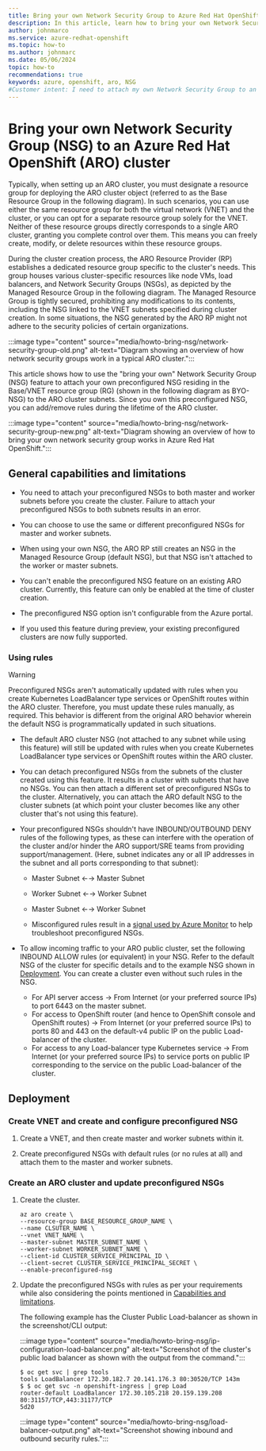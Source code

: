 ```yaml
---
title: Bring your own Network Security Group to Azure Red Hat OpenShift
description: In this article, learn how to bring your own Network Security Group (NSG) to an Azure Red Hat OpenShift cluster.
author: johnmarco
ms.service: azure-redhat-openshift
ms.topic: how-to
ms.author: johnmarc
ms.date: 05/06/2024
topic: how-to
recommendations: true
keywords: azure, openshift, aro, NSG
#Customer intent: I need to attach my own Network Security Group to an ARO cluster before beginning cluster installation.
---
```


# Bring your own Network Security Group (NSG) to an Azure Red Hat OpenShift (ARO) cluster

Typically, when setting up an ARO cluster, you must designate a resource group for deploying the ARO cluster object (referred to as the Base Resource Group in the following diagram). In such scenarios, you can use either the same resource group for both the virtual network (VNET) and the cluster, or you can opt for a separate resource group solely for the VNET. Neither of these resource groups directly corresponds to a single ARO cluster, granting you complete control over them. This means you can freely create, modify, or delete resources within these resource groups.

During the cluster creation process, the ARO Resource Provider (RP) establishes a dedicated resource group specific to the cluster's needs. This group houses various cluster-specific resources like node VMs, load balancers, and Network Security Groups (NSGs), as depicted by the Managed Resource Group in the following diagram. The Managed Resource Group is tightly secured, prohibiting any modifications to its contents, including the NSG linked to the VNET subnets specified during cluster creation. In some situations, the NSG generated by the ARO RP might not adhere to the security policies of certain organizations.

:::image type="content" source="media/howto-bring-nsg/network-security-group-old.png" alt-text="Diagram showing an overview of how network security groups work in a typical ARO cluster.":::

This article shows how to use the "bring your own" Network Security Group (NSG) feature to attach your own preconfigured NSG residing in the Base/VNET resource group (RG) (shown in the following diagram as BYO-NSG) to the ARO cluster subnets. Since you own this preconfigured NSG, you can add/remove rules during the lifetime of the ARO cluster.

:::image type="content" source="media/howto-bring-nsg/network-security-group-new.png" alt-text="Diagram showing an overview of how to bring your own network security group works in Azure Red Hat OpenShift.":::

## General capabilities and limitations

- You need to attach your preconfigured NSGs to both master and worker subnets before you create the cluster. Failure to attach your preconfigured NSGs to both subnets results in an error. 

- You can choose to use the same or different preconfigured NSGs for master and worker subnets.

- When using your own NSG, the ARO RP still creates an NSG in the Managed Resource Group (default NSG), but that NSG isn't attached to the worker or master subnets.

- You can't enable the preconfigured NSG feature on an existing ARO cluster. Currently, this feature can only be enabled at the time of cluster creation.

- The preconfigured NSG option isn't configurable from the Azure portal.

- If you used this feature during preview, your existing preconfigured clusters are now fully supported. 

### Using rules

> [!WARNING]
> Preconfigured NSGs aren't automatically updated with rules when you create Kubernetes LoadBalancer type services or OpenShift routes within the ARO cluster. Therefore, you must update these rules manually, as required. This behavior is different from the original ARO behavior wherein the default NSG is programmatically updated in such situations.
> 

- The default ARO cluster NSG (not attached to any subnet while using this feature) will still be updated with rules when you create Kubernetes LoadBalancer type services or OpenShift routes within the ARO cluster.

- You can detach preconfigured NSGs from the subnets of the cluster created using this feature. It results in a cluster with subnets that have no NSGs. You can then attach a different set of preconfigured NSGs to the cluster. Alternatively, you can attach the ARO default NSG to the cluster subnets (at which point your cluster becomes like any other cluster that's not using this feature).

- Your preconfigured NSGs shouldn't have INBOUND/OUTBOUND DENY rules of the following types, as these can interfere with the operation of the cluster and/or hinder the ARO support/SRE teams from providing support/management. (Here, subnet indicates any or all IP addresses in the subnet and all ports corresponding to that subnet):

    - Master Subnet ←→ Master Subnet
    - Worker Subnet ←→ Worker Subnet
    - Master Subnet ←→ Worker Subnet
    
    - Misconfigured rules result in a [signal used by Azure Monitor](/azure/openshift/howto-monitor-alerts) to help troubleshoot preconfigured NSGs.
       
- To allow incoming traffic to your ARO public cluster, set the following INBOUND ALLOW rules (or equivalent) in your NSG. Refer to the default NSG of the cluster for specific details and to the example NSG shown in [Deployment](#deployment). You can create a cluster even without such rules in the NSG.

    - For API server access → From Internet (or your preferred source IPs) to port 6443 on the master subnet.
    - For access to OpenShift router (and hence to OpenShift console and OpenShift routes) → From Internet (or your preferred source IPs) to ports 80 and 443 on the default-v4 public IP on the public Load-balancer of the cluster.
    - For access to any Load-balancer type Kubernetes service → From Internet (or your preferred source IPs) to service ports on public IP corresponding to the service on the public Load-balancer of the cluster.

## Deployment

### Create VNET and create and configure preconfigured NSG

1. Create a VNET, and then create master and worker subnets within it.

1. Create preconfigured NSGs with default rules (or no rules at all) and attach them to the master and worker subnets.

### Create an ARO cluster and update preconfigured NSGs

1. Create the cluster.

    ```
    az aro create \
    --resource-group BASE_RESOURCE_GROUP_NAME \
    --name CLSUTER_NAME \
    --vnet VNET_NAME \
    --master-subnet MASTER_SUBNET_NAME \
    --worker-subnet WORKER_SUBNET_NAME \
    --client-id CLUSTER_SERVICE_PRINCIPAL_ID \
    --client-secret CLUSTER_SERVICE_PRINCIPAL_SECRET \
    --enable-preconfigured-nsg
    ```
    
1. Update the preconfigured NSGs with rules as per your requirements while also considering the points mentioned in [Capabilities and limitations](#general-capabilities-and-limitations).

    The following example has the Cluster Public Load-balancer as shown in the screenshot/CLI output:
    
    :::image type="content" source="media/howto-bring-nsg/ip-configuration-load-balancer.png" alt-text="Screenshot of the cluster's public load balancer as shown with the output from the command.":::
   
    ```Output
    $ oc get svc | grep tools
    tools LoadBalancer 172.30.182.7 20.141.176.3 80:30520/TCP 143m
    $ $ oc get svc -n openshift-ingress | grep Load
    router-default LoadBalancer 172.30.105.218 20.159.139.208 80:31157/TCP,443:31177/TCP 
    5d20
    ```
    
    :::image type="content" source="media/howto-bring-nsg/load-balancer-output.png" alt-text="Screenshot showing inbound and outbound security rules.":::


